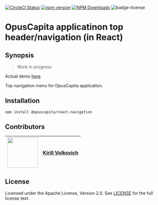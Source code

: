 [![CircleCI Status](https://circleci.com/gh/OpusCapita/react-navigation/tree/master.svg?style=shield&circle-token=:circle-token)](https://circleci.com/gh/OpusCapita/react-navigation)
[![npm version](https://img.shields.io/npm/v/@opuscapita/react-navigation.svg)](https://npmjs.org/package/@opuscapita/react-navigation)
[![NPM Downloads](https://img.shields.io/npm/dm/@opuscapita/react-navigation.svg)](https://npmjs.org/package/@opuscapita/react-navigation)
![badge-license](https://img.shields.io/github/license/OpusCapita/react-navigation.svg)

# OpusCapita applicatinon top header/navigation (in React)

## Synopsis

> Work in progress

Actual demo [here](https://opuscapita.github.io/react-navigation)

Top navigation menu for OpusCapita application.


## Installation

`npm install @opuscapita/react-navigation`

## Contributors

| [<img src="https://avatars.githubusercontent.com/u/24652543?v=3" width="100px;"/>](https://github.com/kvolkovich-sc) | [**Kirill Volkovich**](https://github.com/kvolkovich-sc) |
| :---: | :---: |

## License

Licensed under the Apache License, Version 2.0. See [LICENSE](./LICENSE) for the full license text.

